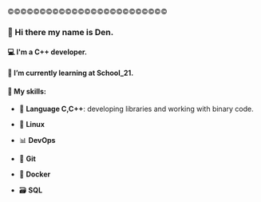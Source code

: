 ©©©©©©©©©©©©©©©©©©©©©©©©©
### 👋 Hi there my name is Den.
#### 💻 I'm a C++ developer.
#### 🏫 I’m currently learning at School_21.  
#### 🧙 My skills: 
- 🐘 **Language C,C++**: developing libraries and working with binary code.
  
- 🐧 **Linux**
  
- 📊 **DevOps**
  
- 🌿 **Git**
  
- 🐳 **Docker**
  
- 🗃️ **SQL** 

<!--
**DanyaKalinkov/DanyaKalinkov** is a ✨ _special_ ✨ repository because its `README.md` (this file) appears on your GitHub profile.

Here are some ideas to get you started:

- 🔭 I’m currently working on ...
- 🌱 I’m currently learning...
- 👯 I’m looking to collaborate on ...
- 🤔 I’m looking for help with ...
- 💬 Ask me about ...
- 📫 How to reach me: ...
- 😄 Pronouns: ...
- ⚡ Fun fact: ...
-->
